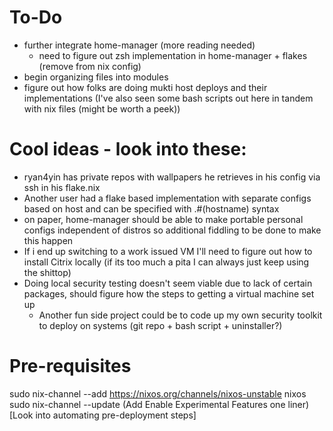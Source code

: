 # To-Do
- further integrate home-manager (more reading needed)
   - need to figure out zsh implementation in home-manager + flakes (remove from nix config)
- begin organizing files into modules
- figure out how folks are doing mukti host deploys and their implementations (I've also seen some bash scripts out here in tandem with nix files (might be worth a peek))
  

# Cool ideas - look into these:
- ryan4yin has private repos with wallpapers he retrieves in his config via ssh in his flake.nix 
- Another user had a flake based implementation with separate configs based on host and can be specified with .#(hostname) syntax
- on paper, home-manager should be able to make portable personal configs independent of distros so additional fiddling to be done to make this happen
- If i end up switching to a work issued VM I'll need to figure out how to install Citrix locally (if its too much a pita I can always just keep using the shittop)
- Doing local security testing doesn't seem viable due to lack of certain packages, should figure how the steps to getting a virtual machine set up 
  - Another fun side project could be to code up my own security toolkit to deploy on systems (git repo + bash script + uninstaller?)

# Pre-requisites
sudo nix-channel --add https://nixos.org/channels/nixos-unstable nixos
sudo nix-channel --update
(Add Enable Experimental Features one liner)
[Look into automating pre-deployment steps]

